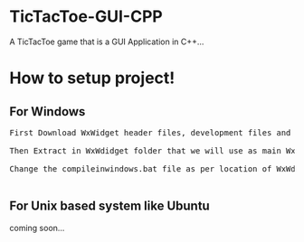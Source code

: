 # TicTacToe-GUI-CPP
<p>A TicTacToe game that is a GUI Application in C++...</p>

# How to setup project!
## For Windows 

<pre>
First Download WxWidget header files, development files and Release DLLs from link <a href="https://www.wxwidgets.org/downloads/">https://www.wxwidgets.org/downloads/<a> <br>
Then Extract in WxWdidget folder that we will use as main WxWdidget build folder. <br>
Change the compileinwindows.bat file as per location of WxWdidget folder and Hurry! double click on compileinwindows.bat file to compile using g++ compiler. <br>
</pre>

## For Unix based system like Ubuntu 

coming soon...



